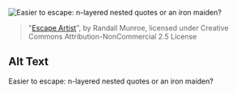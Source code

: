 ![Easier to escape: n-layered nested quotes or an iron maiden?](https://imgs.xkcd.com/comics/escape_artist.png)
> "[Escape Artist](https://xkcd.com/234/)", by Randall Munroe, licensed under Creative Commons Attribution-NonCommercial 2.5 License

## Alt Text
Easier to escape: n-layered nested quotes or an iron maiden?
